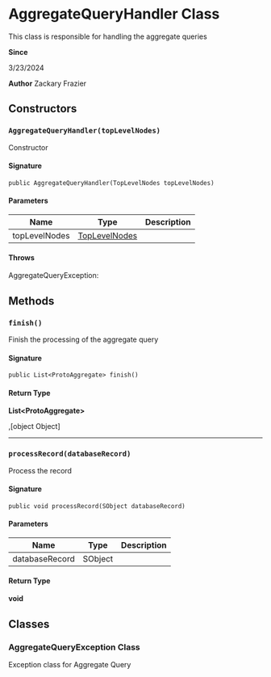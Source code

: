 # AggregateQueryHandler Class

This class is responsible for handling the aggregate queries

**Since** 

3/23/2024

**Author** Zackary Frazier

## Constructors
### `AggregateQueryHandler(topLevelNodes)`

Constructor

#### Signature
```apex
public AggregateQueryHandler(TopLevelNodes topLevelNodes)
```

#### Parameters
| Name | Type | Description |
|------|------|-------------|
| topLevelNodes | [TopLevelNodes](TopLevelNodes.md) |  |

#### Throws
AggregateQueryException: 

## Methods
### `finish()`

Finish the processing of the aggregate query

#### Signature
```apex
public List<ProtoAggregate> finish()
```

#### Return Type
**List&lt;ProtoAggregate&gt;**

,[object Object]

---

### `processRecord(databaseRecord)`

Process the record

#### Signature
```apex
public void processRecord(SObject databaseRecord)
```

#### Parameters
| Name | Type | Description |
|------|------|-------------|
| databaseRecord | SObject |  |

#### Return Type
**void**

## Classes
### AggregateQueryException Class

Exception class for Aggregate Query